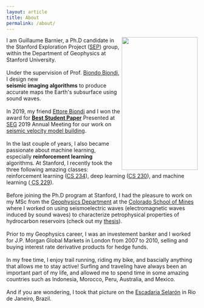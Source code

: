 ```yaml
---
layout: article
title: About
permalink: /about/
---
```


<html>
  <head>
    <title>About</title>
  </head>
  <body>
   <img src="{{ site.url }}/images/stairs_rio_c.png" style="float: right; width: 200px;height: 350; display: inline;"/>
   <p>
   I am Guillaume Barnier, a Ph.D candidate in the Stanford Exploration Project (<a href="https://sep.sites.stanford.edu">SEP</a>) group, within the Department of Geophysics at Stanford University.
   <br>
   <br>
   Under the supervision of Prof. <a href="https://wiki.seg.org/wiki/Biondo_Biondi">Biondo Biondi</a>, I design new
   <br>
   <b>seismic imaging algorithms</b> to produce accurate maps the Earth's subsurface using sound waves.
   <br />
   <br />
   In 2019, my friend <a href="https://www.linkedin.com/in/ettore-biondi/">Ettore Biondi</a> and I won the award for <a href="https://sep.sites.stanford.edu/guillaume-barnier-receives-award-best-student-paper-presented-seg-2019-annual-meeting"><b>Best Student Paper</b></a> Presented at <a href="https://seg.org">SEG</a> 2019 Annual Meeting for our work on <a href="https://library.seg.org/doi/10.1190/segam2019-3216866.1">seismic velocity model building</a>.
   <br />
   <br />
   In the last couple of years, I also became passionate about machine learning, especially <b>reinforcement learning</b> algorithms. At Stanford, I recently took the three following amazing classes: reinforcement learning (<a href="http://web.stanford.edu/class/cs234/index.html">CS 234</a>), deep learning (<a href="https://cs230.stanford.edu">CS 230</a>), and machine learning (<a href="http://cs229.stanford.edu"> CS 229</a>).
   <br />
   <br />   
   Before joining the Ph.D program at Stanford, I had the pleasure to work on my MSc from the <a href="https://geophysics.mines.edu">Geophysics Department</a> at the <a href="https://www.mines.edu">Colorado School of Mines</a> where I worked on using seismoelectric waves (electromagnetic waves induced by sound waves) to characterize petrophysical properties of hydrocarbon reservoirs (check out my <a href="https://mountainscholar.org/bitstream/handle/11124/79570/Barnier_mines_0052N_10305.pdf?sequence=1"> thesis</a>).
   <br />
   <br />   
   Prior to my Geophysics career, I was an investement banker and I worked for J.P. Morgan Global Markets in London from 2007 to 2010, selling and buying interest rate derivative products for hedge funds.
   <br />
   <br />
   In my free time, I enjoy trail running, riding my bike, and bascially anything that allows me to stay active! Surfing and traveling have always been an important part of my life, and allowed me to spend time in some amazing countries such as Indonesia, Morocco, Peru, Australia, and Mexico.
   <br />
   <br />
   And if you are wondering, I took that picture on the <a href="https://en.wikipedia.org/wiki/Escadaria_Selarón"> Escadaria Selarón</a> in Rio de Janeiro, Brazil.
   </p>
  </body>
</html>

